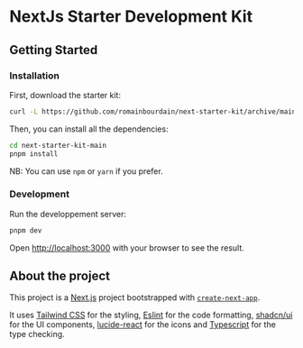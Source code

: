 # NextJs Starter Development Kit

## Getting Started

### Installation

First, download the starter kit:

```bash
curl -L https://github.com/romainbourdain/next-starter-kit/archive/main.tar.gz | tar zxf -
```

Then, you can install all the dependencies:

```bash
cd next-starter-kit-main
pnpm install
```

NB: You can use `npm` or `yarn` if you prefer.

### Development

Run the developpement server:

```bash
pnpm dev
```

Open [http://localhost:3000](http://localhost:3000) with your browser to see the result.

## About the project

This project is a [Next.js](https://nextjs.org/) project bootstrapped with [`create-next-app`](https://github.com/vercel/next.js/tree/canary/packages/create-next-app).

It uses [Tailwind CSS](https://tailwindcss.com/) for the styling, [Eslint](https://eslint.org/) for the code formatting, [shadcn/ui](https://ui.shadcn.com/) for the UI components, [lucide-react](https://lucide.dev/) for the icons and [Typescript](https://www.typescriptlang.org/) for the type checking.
